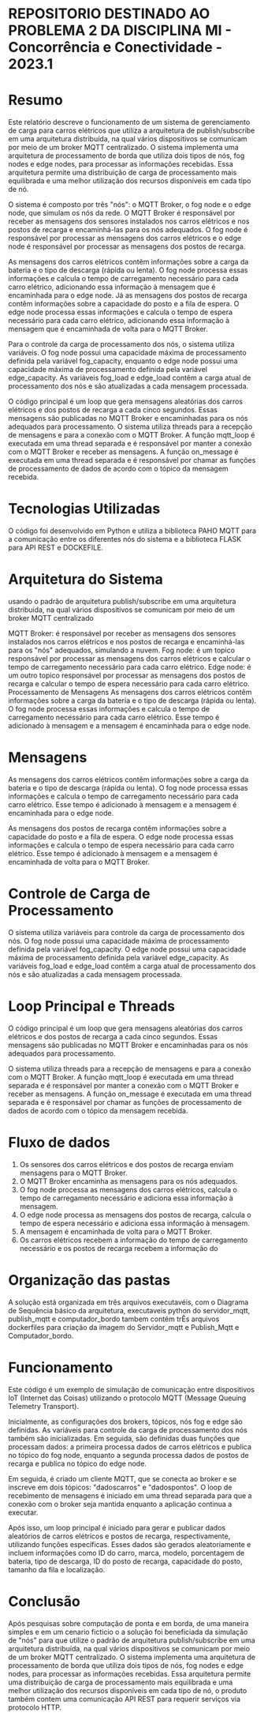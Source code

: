 # REPOSITORIO DESTINADO AO PROBLEMA 2 DA DISCIPLINA MI - Concorrência e Conectividade - 2023.1

# Resumo 
Este relatório descreve o funcionamento de um sistema de gerenciamento de carga para carros elétricos que utiliza a arquitetura de publish/subscribe em uma arquitetura distribuída, na qual vários dispositivos se comunicam por meio de um broker MQTT centralizado. O sistema implementa uma arquitetura de processamento de borda que utiliza dois tipos de nós, fog nodes e edge nodes, para processar as informações recebidas. Essa arquitetura permite uma distribuição de carga de processamento mais equilibrada e uma melhor utilização dos recursos disponíveis em cada tipo de nó.

O sistema é composto por três "nós": o MQTT Broker, o fog node e o edge node, que simulam os nós da rede. O MQTT Broker é responsável por receber as mensagens dos sensores instalados nos carros elétricos e nos postos de recarga e encaminhá-las para os nós adequados. O fog node é responsável por processar as mensagens dos carros elétricos e o edge node é responsável por processar as mensagens dos postos de recarga.

As mensagens dos carros elétricos contêm informações sobre a carga da bateria e o tipo de descarga (rápida ou lenta). O fog node processa essas informações e calcula o tempo de carregamento necessário para cada carro elétrico, adicionando essa informação à mensagem que é encaminhada para o edge node. Já as mensagens dos postos de recarga contêm informações sobre a capacidade do posto e a fila de espera. O edge node processa essas informações e calcula o tempo de espera necessário para cada carro elétrico, adicionando essa informação à mensagem que é encaminhada de volta para o MQTT Broker.

Para o controle da carga de processamento dos nós, o sistema utiliza variáveis. O fog node possui uma capacidade máxima de processamento definida pela variável fog_capacity, enquanto o edge node possui uma capacidade máxima de processamento definida pela variável edge_capacity. As variáveis fog_load e edge_load contêm a carga atual de processamento dos nós e são atualizadas a cada mensagem processada.

O código principal é um loop que gera mensagens aleatórias dos carros elétricos e dos postos de recarga a cada cinco segundos. Essas mensagens são publicadas no MQTT Broker e encaminhadas para os nós adequados para processamento. O sistema utiliza threads para a recepção de mensagens e para a conexão com o MQTT Broker. A função mqtt_loop é executada em uma thread separada e é responsável por manter a conexão com o MQTT Broker e receber as mensagens. A função on_message é executada em uma thread separada e é responsável por chamar as funções de processamento de dados de acordo com o tópico da mensagem recebida.

# Tecnologias Utilizadas
O código foi desenvolvido em Python e utiliza a biblioteca PAHO MQTT para a comunicação entre os diferentes nós do sistema e a biblioteca FLASK para API REST e DOCKEFILE.

# Arquitetura do Sistema
usando o padrão de arquitetura publish/subscribe em uma arquitetura distribuída, na qual vários dispositivos se comunicam por meio de um broker MQTT centralizado

MQTT Broker: é responsável por receber as mensagens dos sensores instalados nos carros elétricos e nos postos de recarga e encaminhá-las para os "nós" adequados, simulando a nuvem.
Fog node: é um topico responsável por processar as mensagens dos carros elétricos e calcular o tempo de carregamento necessário para cada carro elétrico.
Edge node: é um outro topico responsável por processar as mensagens dos postos de recarga e calcular o tempo de espera necessário para cada carro elétrico.
Processamento de Mensagens
As mensagens dos carros elétricos contêm informações sobre a carga da bateria e o tipo de descarga (rápida ou lenta). O fog node processa essas informações e calcula o tempo de carregamento necessário para cada carro elétrico. Esse tempo é adicionado à mensagem e a mensagem é encaminhada para o edge node.

# Mensagens
As mensagens dos carros elétricos contêm informações sobre a carga da bateria e o tipo de descarga (rápida ou lenta). O fog node processa essas informações e calcula o tempo de carregamento necessário para cada carro elétrico. Esse tempo é adicionado à mensagem e a mensagem é encaminhada para o edge node.

As mensagens dos postos de recarga contêm informações sobre a capacidade do posto e a fila de espera. O edge node processa essas informações e calcula o tempo de espera necessário para cada carro elétrico. Esse tempo é adicionado à mensagem e a mensagem é encaminhada de volta para o MQTT Broker.

# Controle de Carga de Processamento
O sistema utiliza variáveis para controle da carga de processamento dos nós. O fog node possui uma capacidade máxima de processamento definida pela variável fog_capacity. O edge node possui uma capacidade máxima de processamento definida pela variável edge_capacity. As variáveis fog_load e edge_load contêm a carga atual de processamento dos nós e são atualizadas a cada mensagem processada.

# Loop Principal e Threads
O código principal é um loop que gera mensagens aleatórias dos carros elétricos e dos postos de recarga a cada cinco segundos. Essas mensagens são publicadas no MQTT Broker e encaminhadas para os nós adequados para processamento.

O sistema utiliza threads para a recepção de mensagens e para a conexão com o MQTT Broker. A função mqtt_loop é executada em uma thread separada e é responsável por manter a conexão com o MQTT Broker e receber as mensagens. A função on_message é executada em uma thread separada e é responsável por chamar as funções de processamento de dados de acordo com o tópico da mensagem recebida.

# Fluxo de dados
1. Os sensores dos carros elétricos e dos postos de recarga enviam mensagens para o MQTT Broker.
2. O MQTT Broker encaminha as mensagens para os nós adequados.
3. O fog node processa as mensagens dos carros elétricos, calcula o tempo de carregamento necessário e adiciona essa informação à mensagem.
4. O edge node processa as mensagens dos postos de recarga, calcula o tempo de espera necessário e adiciona essa informação à mensagem.
5. A mensagem é encaminhada de volta para o MQTT Broker.
5. Os carros elétricos recebem a informação do tempo de carregamento necessário e os postos de recarga recebem a informação do

# Organização das pastas
A solução está organizada em três arquivos executavéis, com o Diagrama de Sequência básico da arquitetura, executaveis python do servidor_mqtt, publish_mqtt e computador_bordo tambem contém trÊs arquivos dockerfiles para criação da imagem do Servidor_mqtt e Publish_Mqtt e Computador_bordo.

# Funcionamento

Este código é um exemplo de simulação de comunicação entre dispositivos IoT (Internet das Coisas) utilizando o protocolo MQTT (Message Queuing Telemetry Transport).

Inicialmente, as configurações dos brokers, tópicos, nós fog e edge são definidas. As variáveis para controle da carga de processamento dos nós também são inicializadas. Em seguida, são definidas duas funções que processam dados: a primeira processa dados de carros elétricos e publica no tópico do fog node, enquanto a segunda processa dados de postos de recarga e publica no tópico do edge node.

Em seguida, é criado um cliente MQTT, que se conecta ao broker e se inscreve em dois tópicos: "dadoscarros" e "dadospontos". O loop de recebimento de mensagens é iniciado em uma thread separada para que a conexão com o broker seja mantida enquanto a aplicação continua a executar.

Após isso, um loop principal é iniciado para gerar e publicar dados aleatórios de carros elétricos e postos de recarga, respectivamente, utilizando funções específicas. Esses dados são gerados aleatoriamente e incluem informações como ID do carro, marca, modelo, porcentagem de bateria, tipo de descarga, ID do posto de recarga, capacidade do posto, tamanho da fila e localização.

# Conclusão
Após pesquisas sobre computação de ponta e em borda, de uma maneira simples e em um cenario ficticio o a solução foi beneficiada da simulação de "nós" para que utilize o padrão de arquitetura publish/subscribe em uma arquitetura distribuída, na qual vários dispositivos se comunicam por meio de um broker MQTT centralizado. O sistema implementa uma arquitetura de processamento de borda que utiliza dois tipos de nós, fog nodes e edge nodes, para processar as informações recebidas. Essa arquitetura permite uma distribuição de carga de processamento mais equilibrada e uma melhor utilização dos recursos disponíveis em cada tipo de nó, o produto também contem uma comunicação API REST para requerir serviços via protocolo HTTP.


